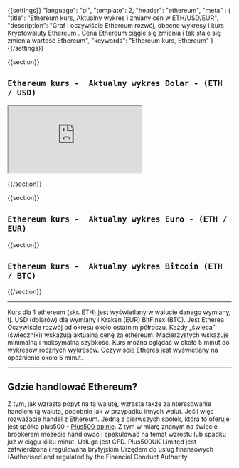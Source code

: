 ﻿{{settings}}
  "language": "pl",
  "template": 2,
  "header": "ethereum",
  "meta" : {
    "title": "Ethereum kurs, Aktualny wykres i zmiany cen w ETH/USD/EUR",
    "description": "Graf i oczywiście Ethereum rozwój, obecne wykresy i kurs Kryptowaluty Ethereum . Cena Ethereum ciągle się zmienia i tak stale się zmienia wartość Ethereum",
    "keywords": "Ethereum kurs, Ethereum"
  }
{{/settings}}




{{section}}

## `Ethereum kurs -  Aktualny wykres Dolar - (ETH / USD)`

<div class="container kurz">
<a href="http://blog.forexsrovnavac.cz/plus500.pl"></a>
<a href="http://blog.forexsrovnavac.cz/plus500.pl"></a>
<iframe src="http://marketools.plus500.com/Widgets/InstrumentChartContainer?hl=pl&cty=PL&id=66349&tags=widg+chart+litecoin&pl=2&instSymb=ETHUSD"></iframe>
<div class="alert">
</div>
</div>


{{/section}}



{{section}}
## `Ethereum kurs -  Aktualny wykres Euro - (ETH / EUR)`

<!-- TradingView Widget BEGIN -->
<script type="text/javascript" src="https://d33t3vvu2t2yu5.cloudfront.net/tv.js"></script>
<script type="text/javascript">
new TradingView.widget({
  "width": "100%",
  "height": 400,
  "symbol": "KRAKEN:ETHEUR",
  "interval": "D",
  "timezone": "Etc/UTC",
  "theme": "White",
  "style": "1",
  "locale": "en",
  "toolbar_bg": "#f1f3f6",
  "allow_symbol_change": true,
  "hideideas": true,
  "show_popup_button": true,
  "popup_width": "1000",
  "popup_height": "650",
});

</script>
<!-- TradingView Widget END -->



{{section}}


## `Ethereum kurs -  Aktualny wykres Bitcoin (ETH / BTC)`

<!-- TradingView Widget BEGIN -->
<script type="text/javascript" src="https://d33t3vvu2t2yu5.cloudfront.net/tv.js"></script>
<script type="text/javascript">
new TradingView.widget({
  "width": "100%",
  "height": 400,
  "symbol": "BITFINEX:ETHBTC",
  "interval": "D",
  "timezone": "Etc/UTC",
  "theme": "White",
  "style": "1",
  "locale": "en",
  "toolbar_bg": "#f1f3f6",
  "allow_symbol_change": true,
  "hideideas": true,
  "show_popup_button": true,
  "popup_width": "1000",
  "popup_height": "650",
});

</script>
<!-- TradingView Widget END -->

{{/section}}
- - -
Kurs dla 1 ethereum (skr. ETH) jest wyświetlany w walucie danego wymiany, tj. USD (dolarów) dla wymiany  i Kraken (EUR) BitFinex (BTC). Jest Etherea Oczywiście rozwój od okresu około ostatnim półroczu. Każdy „świeca” (świeczniki) wskazują aktualną cenę za ethereum. Macierzystych wskazuje minimalną i maksymalną szybkość. Kurs można oglądać w około 5 minut do wykresów rocznych wykresów. Oczywiście Etherea jest wyświetlany na opóźnienie około 5 minut.
- - -


## Gdzie handlować Ethereum?

Z tym, jak wzrasta popyt na tą walutę, wzrasta także zainteresowanie handlem tą walutą, podobnie jak w przypadku innych walut. Jeśli więc rozważacie handel z Ethereum. Jedną z pierwszych spółek, która to oferuje jest spółka plus500 - [Plus500 opinie](http://www.forexsrovnavac.cz/pl/plus500 "plus500 opinie"). Z tym w miarę znanym na świecie brookerem możecie handlować i spekulować na temat wzrostu lub spadku już w ciągu kilku minut.  Usługa jest CFD. Plus500UK Limited jest zatwierdzona i regulowana brytyjskim Urzędem do usług finansowych (Authorised and regulated by the Financial Conduct Authority






